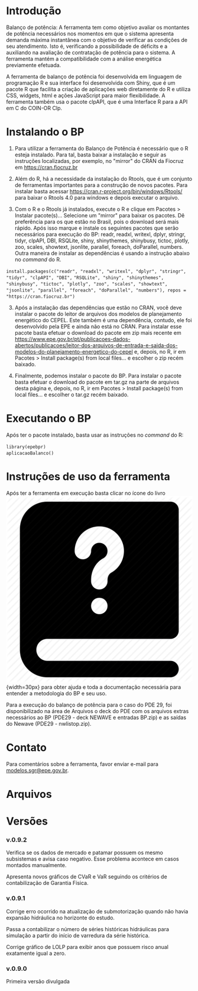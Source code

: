 # Introdu&ccedil;&atilde;o 

Balan&ccedil;o de pot&ecirc;ncia: A ferramenta tem como objetivo avaliar os montantes de pot&ecirc;ncia necess&aacute;rios nos momentos em que o sistema apresenta demanda m&aacute;xima instant&acirc;nea com o objetivo de verificar as condi&ccedil;&otilde;es de seu atendimento. Isto &eacute;, verificando a possibilidade de d&eacute;ficits e a auxiliando na avalia&ccedil;&atilde;o de contrata&ccedil;&atilde;o de pot&ecirc;ncia para o sistema. A ferramenta mant&eacute;m a compatibilidade com a an&aacute;lise energ&eacute;tica previamente efetuada.

A ferramenta de balan&ccedil;o de pot&ecirc;ncia foi desenvolvida em linguagem de programa&ccedil;&atilde;o R e sua interface foi desenvolvida com Shiny, que &eacute; um pacote R que facilita a cria&ccedil;&atilde;o de aplica&ccedil;&otilde;es web diretamente do R e utiliza CSS, widgets, html e a&ccedil;&otilde;es JavaScript para maior flexibilidade. A ferramenta tamb&eacute;m usa o pacote clpAPI, que &eacute; uma Interface R para a API em C do COIN-OR Clp.

# Instalando o BP 

1.  Para utilizar a ferramenta do Balan&ccedil;o de Pot&ecirc;ncia &eacute; necess&aacute;rio que o R esteja instalado. Para tal, basta baixar a instala&ccedil;&atilde;o e seguir as instru&ccedil;&otilde;es localizadas, por exemplo, no "mirror" do CRAN da Fiocruz em https://cran.fiocruz.br

2.  Al&eacute;m do R, h&aacute; a necessidade da instala&ccedil;&atilde;o do Rtools, que &eacute; um conjunto de ferramentas importantes para a constru&ccedil;&atilde;o de novos pacotes. Para instalar basta acessar https://cran.r-project.org/bin/windows/Rtools/ para baixar o Rtools 4.0 para windows e depois executar o arquivo. 

2.  Com o R e o Rtools j&aacute; instalados, execute o R e clique em Pacotes > Instalar pacote(s)... Selecione um "mirror" para baixar os pacotes. D&ecirc; prefer&ecirc;ncia para os que est&atilde;o no Brasil, pois o download ser&aacute; mais r&aacute;pido. Ap&oacute;s isso marque e instale os seguintes pacotes que ser&atilde;o necess&aacute;rios para execu&ccedil;&atilde;o do BP: readr, readxl, writexl, dplyr, stringr, tidyr, clpAPI, DBI, RSQLite, shiny, shinythemes, shinybusy, tictoc, plotly, zoo, scales, showtext, jsonlite, parallel, foreach, doParallel, numbers. Outra maneira de instalar as depend&ecirc;ncias &eacute; usando a instru&ccedil;&atilde;o abaixo no *command* do R. 

`install.packages(c("readr", "readxl", "writexl", "dplyr", "stringr", "tidyr", "clpAPI", "DBI",`
`"RSQLite", "shiny", "shinythemes", "shinybusy", "tictoc", "plotly", "zoo", "scales", "showtext",`
`"jsonlite", "parallel", "foreach", "doParallel", "numbers"), repos = "https://cran.fiocruz.br")`

3. Ap&oacute;s a instala&ccedil;&atilde;o das depend&ecirc;ncias que est&atilde;o no CRAN, voc&ecirc; deve instalar o pacote do leitor de arquivos dos modelos de planejamento energ&eacute;tico do CEPEL. Este tamb&eacute;m &eacute; uma depend&ecirc;ncia, contudo, ele foi desenvolvido pela EPE e ainda n&atilde;o est&aacute; no CRAN. Para instalar esse pacote basta efetuar o download do pacote em zip mais recente em https://www.epe.gov.br/pt/publicacoes-dados-abertos/publicacoes/leitor-dos-arquivos-de-entrada-e-saida-dos-modelos-do-planejamento-energetico-do-cepel e, depois, no R, ir em Pacotes > Install package(s) from local files... e escolher o zip rec&eacute;m baixado.

4. Finalmente, podemos instalar o pacote do BP. Para instalar o pacote basta efetuar o download do pacote em tar.gz na parte de arquivos desta p&aacute;gina e, depois, no R, ir em Pacotes > Install package(s) from local files... e escolher o tar.gz rec&eacute;m baixado. 

# Executando o BP

Ap&oacute;s ter o pacote instalado, basta usar as instru&ccedil;&otilde;es no *command* do R:

`library(epebpr)`    
`aplicacaoBalanco()` 

# Instru&ccedil;&otilde;es de uso da ferramenta 

Ap&oacute;s ter a ferramenta em execu&ccedil;&atilde;o basta clicar no &iacute;cone do livro ![](inst/appBalanco/www/imagens/logo-wiki.png){width=30px} para obter ajuda e toda a documenta&ccedil;&atilde;o necess&aacute;ria para entender a metodologia do BP e seu uso. 

Para a execu&ccedil;&atilde;o do balan&ccedil;o de pot&ecirc;ncia para o caso do PDE 29, foi disponibilizado na &aacute;rea de Arquivos o deck do PDE com os arquivos extras necess&aacute;rios ao BP (PDE29 - deck NEWAVE e entradas BP.zip) e as sa&iacute;das do Newave (PDE29 - nwlistop.zip). 

# Contato
Para coment&aacute;rios sobre a ferramenta, favor enviar e-mail para modelos.sgr@epe.gov.br.

# Arquivos 

# Vers&otilde;es

### v.0.9.2
Verifica se os dados de mercado e patamar possuem os mesmo subsistemas e avisa caso negativo. Esse problema acontece em casos montados manualmente.

Apresenta novos gr&aacute;ficos de CVaR e VaR seguindo os crit&eacute;rios de contabiliza&ccedil;&atilde;o de Garantia F&iacute;sica. 

### v.0.9.1
Corrige erro ocorrido na atualiza&ccedil;&atilde;o de submotoriza&ccedil;&atilde;o quando n&atilde;o havia expans&atilde;o hidr&aacute;ulica no horizonte do estudo.

Passa a contabilizar o n&uacute;mero de s&eacute;ries hist&oacute;ricas hidr&aacute;ulicas para simula&ccedil;&atilde;o a partir do in&iacute;cio de varredura da s&eacute;rie hist&oacute;rica.

Corrige gr&aacute;fico de LOLP para exibir anos que possuem risco anual exatamente igual a zero.

### v.0.9.0

Primeira vers&atilde;o divulgada 